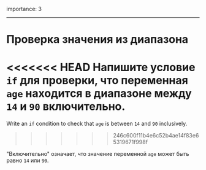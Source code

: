importance: 3

---

# Проверка значения из диапазона

<<<<<<< HEAD
Напишите условие `if` для проверки, что переменная `age` находится в диапазоне между `14` и `90` включительно.
=======
Write an `if` condition to check that `age` is between `14` and `90` inclusively.
>>>>>>> 246c600f11b4e6c52b4ae14f83e65319671f998f

"Включительно" означает, что значение переменной `age` может быть равно `14` или `90`.
